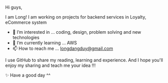 Hi guys,

I am Long! I am working on projects for backend services in Loyalty, eCommerce system

- 👀 I’m interested in ... coding, design, problem solving and new technologies
- 🌱 I’m currently learning ... AWS 
- 📫 How to reach me ... longdangduy@gmail.com 

I use GitHub to share my reading, learning and experience.
And I hope you'll enjoy my sharing and teach me your idea !!!

✨ Have a good day ^^ 

<!---
longdangduy/longdangduy is a ✨ special ✨ repository because its `README.md` (this file) appears on your GitHub profile.
You can click the Preview link to take a look at your changes.
--->
